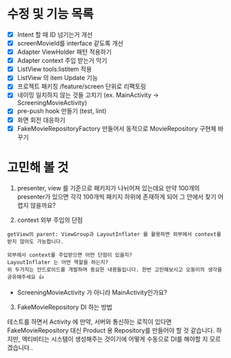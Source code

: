 # 수정 및 기능 목록
- [x] Intent 할 때 ID 넘기는거 개선 
- [x] screenMovieId를 interface 같도록 개선
- [x] Adapter ViewHolder 패턴 적용하기
- [x] Adapter context 주입 받는거 막기
- [x] ListView tools:listitem 적용
- [x] ListView 의 item Update 기능
- [x] 프로젝트 패키징 /feature/screen 단위로 리팩토링
- [x] 네이밍 일치하지 않는 것들 고치기 (ex. MainActivity -> ScreeningMovieActivity)
- [x] pre-push hook 만들기 (test, lint)
- [x] 화면 회전 대응하기
- [x] FakeMovieRepositoryFactory 만들어서 동적으로 MovieRepository 구현체 바꾸기
# 고민해 볼 것
1) presenter, view 를 기준으로 패키지가 나뉘어져 있는데요
  만약 100개의 presenter가 있으면 각각 100개씩 패키지 하위에 존재하게 되어 그 안에서 찾기 어렵지 않을까요?

2) context 외부 주입의 단점 

```
getView의 parent: ViewGroup과 LayoutInflater 를 활용하면 외부에서 context를 받지 않아도 가능합니다.

외부에서 context를 주입받으면 어떤 단점이 있을지?
LayoutInflater 는 어떤 역할을 하는지?
위 두가지는 안드로이드를 개발하며 중요한 내용들입니다. 한번 고민해보시고 오둥이의 생각을 공유해주세요 👍
```
- ScreeningMovieActivity 가 아니라 MainActivity인가요?

3) FakeMovieRepository DI 하는 방법

테스트를 하면서 Activity 에 
만약, 서버와 통신하는 로직이 있다면 FakeMovieRepository 대신 Product 용 Repository를 만들어야 할 것 같습니다.
하지만, 액티비티는 시스템이 생성해주는 것이기에 어떻게 수동으로 DI를 해야할 지 모르겠습니다..